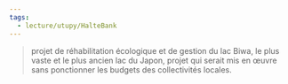 ```yaml
---
tags:
  - lecture/utupy/HalteBank
---
```

> projet de réhabilitation écologique et de gestion du lac Biwa, le plus vaste et le plus ancien lac du Japon, projet qui serait mis en œuvre sans ponctionner les budgets des collectivités locales.


